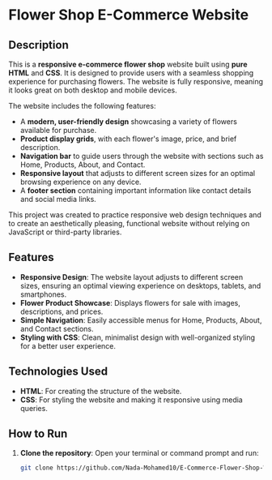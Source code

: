 # Flower Shop E-Commerce Website

## Description

This is a **responsive e-commerce flower shop** website built using **pure HTML** and **CSS**. It is designed to provide users with a seamless shopping experience for purchasing flowers. The website is fully responsive, meaning it looks great on both desktop and mobile devices.

The website includes the following features:
- A **modern, user-friendly design** showcasing a variety of flowers available for purchase.
- **Product display grids**, with each flower's image, price, and brief description.
- **Navigation bar** to guide users through the website with sections such as Home, Products, About, and Contact.
- **Responsive layout** that adjusts to different screen sizes for an optimal browsing experience on any device.
- A **footer section** containing important information like contact details and social media links.

This project was created to practice responsive web design techniques and to create an aesthetically pleasing, functional website without relying on JavaScript or third-party libraries.

## Features

- **Responsive Design**: The website layout adjusts to different screen sizes, ensuring an optimal viewing experience on desktops, tablets, and smartphones.
- **Flower Product Showcase**: Displays flowers for sale with images, descriptions, and prices.
- **Simple Navigation**: Easily accessible menus for Home, Products, About, and Contact sections.
- **Styling with CSS**: Clean, minimalist design with well-organized styling for a better user experience.
  
## Technologies Used

- **HTML**: For creating the structure of the website.
- **CSS**: For styling the website and making it responsive using media queries.
  
## How to Run

1. **Clone the repository**:
   Open your terminal or command prompt and run:
   ```bash
   git clone https://github.com/Nada-Mohamed10/E-Commerce-Flower-Shop-Website.git
